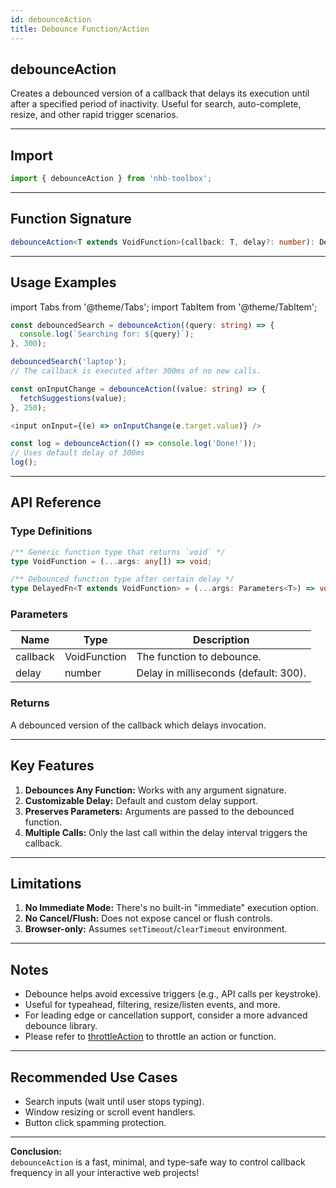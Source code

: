 ```yaml
---
id: debounceAction
title: Debounce Function/Action
---
```


## debounceAction

Creates a debounced version of a callback that delays its execution until after a specified period of inactivity. Useful for search, auto-complete, resize, and other rapid trigger scenarios.

---

## Import

```typescript
import { debounceAction } from 'nhb-toolbox';
```

---

## Function Signature

```typescript
debounceAction<T extends VoidFunction>(callback: T, delay?: number): DelayedFn<T>
```

---

## Usage Examples

import Tabs from '@theme/Tabs';
import TabItem from '@theme/TabItem';

<Tabs>
<TabItem value="Basic" label="Basic Debounce">

```typescript
const debouncedSearch = debounceAction((query: string) => {
  console.log(`Searching for: ${query}`);
}, 300);

debouncedSearch('laptop');
// The callback is executed after 300ms of no new calls.
```

</TabItem>
<TabItem value="Form Input" label="Form Input Example">

```typescript
const onInputChange = debounceAction((value: string) => {
  fetchSuggestions(value);
}, 250);

<input onInput={(e) => onInputChange(e.target.value)} />
```

</TabItem>
<TabItem value="Default Delay" label="Default Delay">

```typescript
const log = debounceAction(() => console.log('Done!'));
// Uses default delay of 300ms
log();
```

</TabItem>
</Tabs>

---

## API Reference

### Type Definitions

```ts
/** Generic function type that returns `void` */
type VoidFunction = (...args: any[]) => void;

/** Debounced function type after certain delay */
type DelayedFn<T extends VoidFunction> = (...args: Parameters<T>) => void;
```

### Parameters

| Name      | Type        | Description                                           |
|-----------|-------------|------------------------------------------------------|
| callback  | VoidFunction| The function to debounce.                            |
| delay     | number      | Delay in milliseconds (default: 300).                |

### Returns

A debounced version of the callback which delays invocation.

---

## Key Features

1. **Debounces Any Function:** Works with any argument signature.
2. **Customizable Delay:** Default and custom delay support.
3. **Preserves Parameters:** Arguments are passed to the debounced function.
4. **Multiple Calls:** Only the last call within the delay interval triggers the callback.

---

## Limitations

1. **No Immediate Mode:** There's no built-in "immediate" execution option.
2. **No Cancel/Flush:** Does not expose cancel or flush controls.
3. **Browser-only:** Assumes `setTimeout`/`clearTimeout` environment.

---

## Notes

- Debounce helps avoid excessive triggers (e.g., API calls per keystroke).
- Useful for typeahead, filtering, resize/listen events, and more.
- For leading edge or cancellation support, consider a more advanced debounce library.
- Please refer to [throttleAction](throttleAction) to throttle an action or function.

---

## Recommended Use Cases

- Search inputs (wait until user stops typing).
- Window resizing or scroll event handlers.
- Button click spamming protection.

---

**Conclusion:**  
`debounceAction` is a fast, minimal, and type-safe way to control callback frequency in all your interactive web projects!
